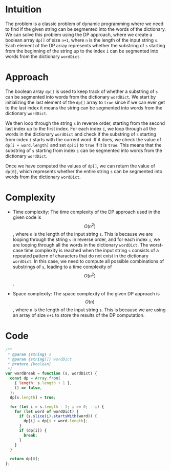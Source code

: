 # Intuition
The problem is a classic problem of dynamic programming where we need to find if the given string can be segmented into the words of the dictionary. We can solve this problem using the DP approach, where we create a boolean array `dp[]` of size `n+1`, where `n` is the length of the input string `s`. Each element of the DP array represents whether the substring of `s` starting from the beginning of the string up to the index `i` can be segmented into words from the dictionary `wordDict`.

# Approach
The boolean array `dp[]` is used to keep track of whether a substring of `s` can be segmented into words from the dictionary `wordDict`. We start by initializing the last element of the `dp[]` array to `true` since if we can ever get to the last index it means the string can be segmented into words from the dictionary `wordDict`.

We then loop through the string `s` in reverse order, starting from the second last index up to the first index. For each index `i`, we loop through all the words in the dictionary `wordDict` and check if the substring of `s` starting from index `i` starts with the current word. If it does, we check the value of `dp[i + word.length]` and set `dp[i]` to `true` if it is `true`. This means that the substring of `s` starting from index `i` can be segmented into words from the dictionary `wordDict`.

Once we have computed the values of `dp[]`, we can return the value of `dp[0]`, which represents whether the entire string `s` can be segmented into words from the dictionary `wordDict`.

# Complexity
- Time complexity: The time complexity of the DP approach used in the given code is $$O(n^2)$$, where `n` is the length of the input string `s`. This is because we are looping through the string `s` in reverse order, and for each index `i`, we are looping through all the words in the dictionary `wordDict`. The worst-case time complexity is reached when the input string `s` consists of a repeated pattern of characters that do not exist in the dictionary `wordDict`. In this case, we need to compute all possible combinations of substrings of `s`, leading to a time complexity of $$O(n^2)$$.
    
- Space complexity: The space complexity of the given DP approach is $$O(n)$$, where `n` is the length of the input string `s`. This is because we are using an array of size `n+1` to store the results of the DP computation.

# Code
```js
/**
 * @param {string} s
 * @param {string[]} wordDict
 * @return {boolean}
 */
var wordBreak = function (s, wordDict) {
  const dp = Array.from(
    { length: s.length + 1 },
    () => false,
  );
  dp[s.length] = true;

  for (let i = s.length - 1; i >= 0; --i) {
    for (let word of wordDict) {
      if (s.slice(i).startsWith(word)) {
        dp[i] = dp[i + word.length];
      }
      if (dp[i]) {
        break;
      }
    }
  }

  return dp[0];
};
```